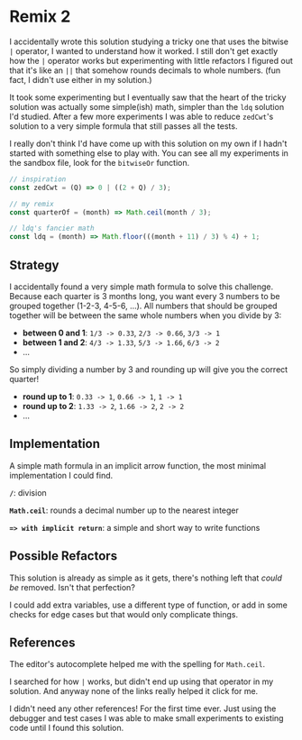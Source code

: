 # Remix 2

I accidentally wrote this solution studying a tricky one that uses the bitwise
`|` operator, I wanted to understand how it worked. I still don't get exactly
how the `|` operator works but experimenting with little refactors I figured out
that it's like an `||` that somehow rounds decimals to whole numbers. (fun fact,
I didn't use either in my solution.)

It took some experimenting but I eventually saw that the heart of the tricky
solution was actually some simple(ish) math, simpler than the `ldq` solution I'd
studied. After a few more experiments I was able to reduce `zedCwt`'s solution
to a very simple formula that still passes all the tests.

I really don't think I'd have come up with this solution on my own if I hadn't
started with something else to play with. You can see all my experiments in the
sandbox file, look for the `bitwiseOr` function.

```js
// inspiration
const zedCwt = (Q) => 0 | ((2 + Q) / 3);

// my remix
const quarterOf = (month) => Math.ceil(month / 3);

// ldq's fancier math
const ldq = (month) => Math.floor(((month + 11) / 3) % 4) + 1;
```

## Strategy

I accidentally found a very simple math formula to solve this challenge. Because
each quarter is 3 months long, you want every 3 numbers to be grouped together
(1-2-3, 4-5-6, ...). All numbers that should be grouped together will be between
the same whole numbers when you divide by 3:

- **between 0 and 1**: `1/3 -> 0.33`, `2/3 -> 0.66`, `3/3 -> 1`
- **between 1 and 2**: `4/3 -> 1.33`, `5/3 -> 1.66`, `6/3 -> 2`
- ...

So simply dividing a number by 3 and rounding up will give you the correct
quarter!

- **round up to 1**: `0.33 -> 1`, `0.66 -> 1`, `1 -> 1`
- **round up to 2**: `1.33 -> 2`, `1.66 -> 2`, `2 -> 2`
- ...

## Implementation

A simple math formula in an implicit arrow function, the most minimal
implementation I could find.

**`/`**: division

**`Math.ceil`**: rounds a decimal number up to the nearest integer

**`=> with implicit return`**: a simple and short way to write functions

## Possible Refactors

This solution is already as simple as it gets, there's nothing left that _could
be_ removed. Isn't that perfection?

I could add extra variables, use a different type of function, or add in some
checks for edge cases but that would only complicate things.

## References

The editor's autocomplete helped me with the spelling for `Math.ceil`.

I searched for how `|` works, but didn't end up using that operator in my
solution. And anyway none of the links really helped it click for me.

I didn't need any other references! For the first time ever. Just using the
debugger and test cases I was able to make small experiments to existing code
until I found this solution.
